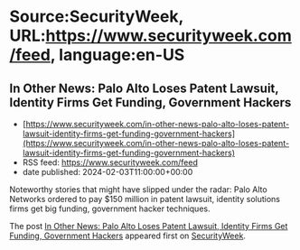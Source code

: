 # Source:SecurityWeek, URL:https://www.securityweek.com/feed, language:en-US

## In Other News: Palo Alto Loses Patent Lawsuit, Identity Firms Get Funding, Government Hackers
 - [https://www.securityweek.com/in-other-news-palo-alto-loses-patent-lawsuit-identity-firms-get-funding-government-hackers](https://www.securityweek.com/in-other-news-palo-alto-loses-patent-lawsuit-identity-firms-get-funding-government-hackers)
 - RSS feed: https://www.securityweek.com/feed
 - date published: 2024-02-03T11:00:00+00:00

<p>Noteworthy stories that might have slipped under the radar: Palo Alto Networks ordered to pay $150 million in patent lawsuit, identity solutions firms get big funding, government hacker techniques. </p>
<p>The post <a href="https://www.securityweek.com/in-other-news-palo-alto-loses-patent-lawsuit-identity-firms-get-funding-government-hackers/">In Other News: Palo Alto Loses Patent Lawsuit, Identity Firms Get Funding, Government Hackers</a> appeared first on <a href="https://www.securityweek.com">SecurityWeek</a>.</p>


